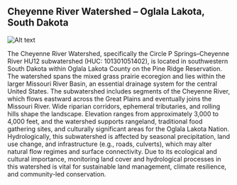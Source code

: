 ## Cheyenne River Watershed – Oglala Lakota, South Dakota

![Alt text](path/to/oglalacheyenneriver.png)
    
The Cheyenne River Watershed, specifically the Circle P Springs–Cheyenne River HU12 subwatershed (HUC: 101301051402), is located in southwestern South Dakota within Oglala Lakota County on the Pine Ridge Reservation.
The watershed spans the mixed grass prairie ecoregion and lies within the larger Missouri River Basin, an essential drainage system for the central United States. The subwatershed includes segments of the Cheyenne River, 
which flows eastward across the Great Plains and eventually joins the Missouri River.
Wide riparian corridors, ephemeral tributaries, and rolling hills shape the landscape. Elevation ranges from approximately 3,000 to 4,000 feet, and the watershed supports rangeland, traditional food gathering sites, 
and culturally significant areas for the Oglala Lakota Nation. Hydrologically, this subwatershed is affected by seasonal precipitation, land use change, and infrastructure (e.g., roads, culverts), which may alter natural 
flow regimes and surface connectivity.
Due to its ecological and cultural importance, monitoring land cover and hydrological processes in this watershed is vital for sustainable land management, climate resilience, and community-led conservation.
